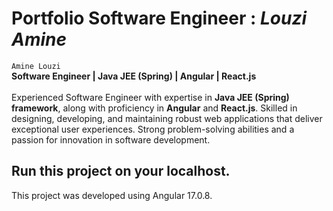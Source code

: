 # Portfolio  Software  Engineer : **_Louzi Amine_**

`Amine Louzi`
<br>
**Software Engineer | Java JEE (Spring) | Angular | React.js**
<br><br>
Experienced Software Engineer with expertise in **Java JEE (Spring) framework**, along with proficiency in **Angular** and **React.js**. Skilled in designing, developing, and maintaining robust web applications that deliver exceptional user experiences. Strong problem-solving abilities and a passion for innovation in software development.
<br>



## Run this project on your localhost.

This project was developed using Angular  17.0.8.


<br>
